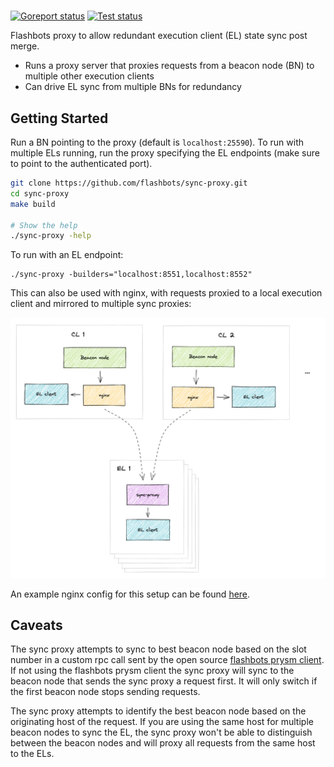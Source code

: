 #

[![Goreport status](https://goreportcard.com/badge/github.com/flashbots/sync-proxy)](https://goreportcard.com/report/github.com/flashbots/sync-proxy)
[![Test status](https://github.com/flashbots/sync-proxy/workflows/Checks/badge.svg)](https://github.com/flashbots/sync-proxy/actions?query=workflow%3A%22Checks%22)

Flashbots proxy to allow redundant execution client (EL) state sync post merge.

* Runs a proxy server that proxies requests from a beacon node (BN) to multiple other execution clients
* Can drive EL sync from multiple BNs for redundancy

## Getting Started

Run a BN pointing to the proxy (default is `localhost:25590`). To run with multiple ELs running, run the proxy specifying the EL endpoints (make sure to point to the authenticated port). 

```bash
git clone https://github.com/flashbots/sync-proxy.git
cd sync-proxy
make build

# Show the help
./sync-proxy -help
```

To run with an EL endpoint:

```
./sync-proxy -builders="localhost:8551,localhost:8552"
```

This can also be used with nginx, with requests proxied to a local execution client and mirrored to multiple sync proxies:

![nginx setup overview](docs/nginx-setup.png)

An example nginx config for this setup can be found [here](docs/sync_proxy.example.conf).

## Caveats

The sync proxy attempts to sync to best beacon node based on the slot number in a custom rpc call sent by the open source [flashbots prysm client](https://github.com/flashbots/prysm). If not using the flashbots prysm client the sync proxy will sync to the beacon node that sends the sync proxy a request first. It will only switch if the first beacon node stops sending requests. 

The sync proxy attempts to identify the best beacon node based on the originating host of the request. If you are using the same host for multiple beacon nodes to sync the EL, the sync proxy won't be able to distinguish between the beacon nodes and will proxy all requests from the same host to the ELs.

